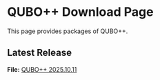 # QUBO++ Download Page

This page provides packages of QUBO++.

## Latest Release

**File:** [QUBO++ 2025.10.11](https://github.com/nakanocs/qbpp/releases/tag/2025.10.11)
